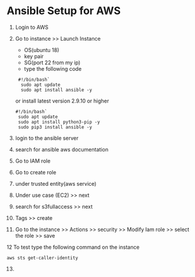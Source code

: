 # Ansible Setup for AWS

1. Login to AWS

2. Go to instance >> Launch Instance

   - OS(ubuntu 18)
   - key pair
   - SG(port 22 from my ip)
   - type the following code

   ```
    #!/bin/bash`
     sudo apt update
     sudo apt install ansible -y
   ```

   or install latest version 2.9.10 or higher

   ```
   #!/bin/bash`
    sudo apt update
    sudo apt install python3-pip -y
    sudo pip3 install ansible -y
   ```

3. login to the ansible server

4. search for ansible aws documentation

5. Go to IAM role

6. Go to create role

7. under trusted entity(aws service)

8. Under use case (EC2) >> next

9. search for s3fullaccess >> next

10. Tags >> create

11. Go to the instance >> Actions >> security >> Modify Iam role >> select the role >> save

12 To test type the following command on the instance

```
aws sts get-caller-identity
```

13.
